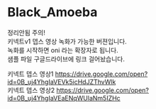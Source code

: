 # Black_Amoeba  
정리안됨 주의!  
키넥트v1 뎁스 영상 녹화가 가능한 버젼입니다.    
녹화를 시작하면 oni 라는 확장자로 됩니다.  
샘플 파일 구글드라이브에 링크 걸어놨습니다.   
  
키넥트 뎁스 영상1 https://drive.google.com/open?id=0B_uj4YhgIaVEVk5icHdJZThvWlk  
키넥트 뎁스 영상2 https://drive.google.com/open?id=0B_uj4YhgIaVEaENqWUlaNm5IZHc  
